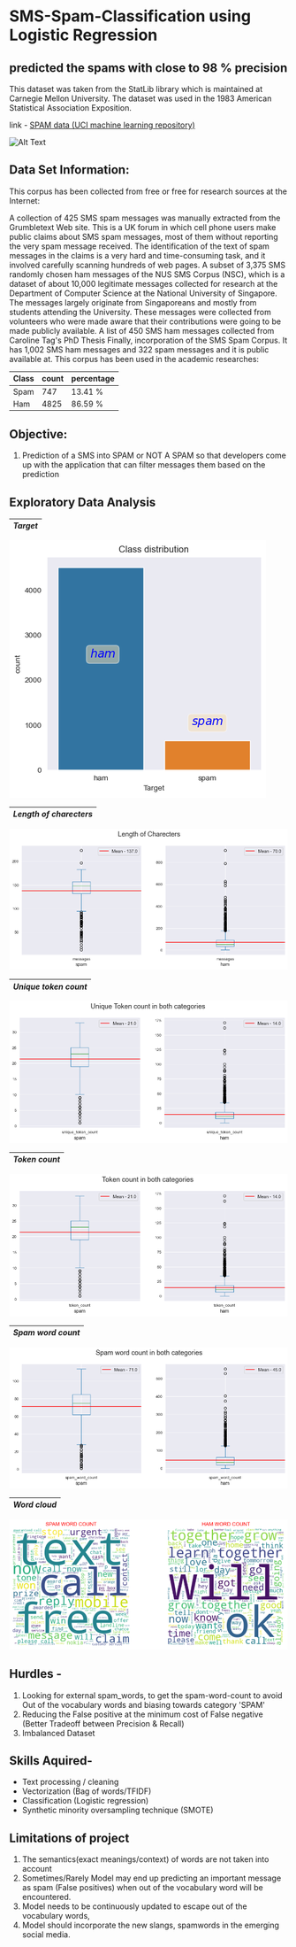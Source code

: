 # SMS-Spam-Classification using Logistic Regression

## predicted the spams with close to 98 % precision

This dataset was taken from the StatLib library which is maintained at Carnegie Mellon University. The dataset was used in the 1983 American Statistical Association Exposition.

link - [SPAM data (UCI machine learning repository)](https://archive.ics.uci.edu/ml/datasets/SMS+Spam+Collection)

![Alt Text](https://github.com/Arvindhh931/SMS-Spam-Classification/blob/main/Visualizations/giphy.gif)

## Data Set Information:
This corpus has been collected from free or free for research sources at the Internet:

A collection of 425 SMS spam messages was manually extracted from the Grumbletext Web site. This is a UK forum in which cell phone users make public claims about SMS spam messages, most of them without reporting the very spam message received. The identification of the text of spam messages in the claims is a very hard and time-consuming task, and it involved carefully scanning hundreds of web pages.
A subset of 3,375 SMS randomly chosen ham messages of the NUS SMS Corpus (NSC), which is a dataset of about 10,000 legitimate messages collected for research at the Department of Computer Science at the National University of Singapore. The messages largely originate from Singaporeans and mostly from students attending the University. These messages were collected from volunteers who were made aware that their contributions were going to be made publicly available.
A list of 450 SMS ham messages collected from Caroline Tag's PhD Thesis
Finally, incorporation of the SMS Spam Corpus. It has 1,002 SMS ham messages and 322 spam messages and it is public available at. This corpus has been used in the academic researches:

| Class        |    count      | percentage |    
| ----------------- | ------------- | ---------- |
| Spam | 747 | 13.41 % |  
| Ham | 4825 | 86.59 % |

## Objective:
1) Prediction of a SMS into SPAM or NOT A SPAM so that developers come up with the application that can filter messages them based on the prediction

## Exploratory Data Analysis

| *Target*   |
:-------------------------:|
![](https://github.com/Arvindhh931/SMS-Spam-Classification/blob/main/Visualizations/7.png)


| *Length of charecters*   |
:-------------------------:|
![](https://github.com/Arvindhh931/SMS-Spam-Classification/blob/main/Visualizations/6.png)

| *Unique token count*           | 
:-------------------------:|
![](https://github.com/Arvindhh931/SMS-Spam-Classification/blob/main/Visualizations/2.png)

| *Token count*           | 
:-------------------------:|
![](https://github.com/Arvindhh931/SMS-Spam-Classification/blob/main/Visualizations/3.png)

| *Spam word count*           | 
:-------------------------:|
![](https://github.com/Arvindhh931/SMS-Spam-Classification/blob/main/Visualizations/4.png)


| *Word cloud*           | 
:-------------------------:|
![](https://github.com/Arvindhh931/SMS-Spam-Classification/blob/main/Visualizations/1.png)



## Hurdles - 
1) Looking for external spam_words, to get the spam-word-count to avoid Out of the vocabulary words and biasing towards category 'SPAM'
2) Reducing the False positive at the minimum cost of False negative (Better Tradeoff between Precision & Recall)
3) Imbalanced Dataset

## Skills Aquired-
- Text processing / cleaning
- Vectorization (Bag of words/TFIDF)
- Classification (Logistic regression)
- Synthetic minority oversampling technique (SMOTE)
## Limitations of project
1) The semantics(exact meanings/context) of words are not taken into account
2) Sometimes/Rarely Model may end up predicting an important message as spam (False positives) 
     when out of the vocabulary word will be encountered.
3) Model needs to be continuously updated to escape out of the vocabulary words, 
4) Model should incorporate the new slangs, spamwords in the emerging social media. 

